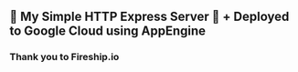
## 🤹 My Simple HTTP Express Server 🤹  + Deployed to Google Cloud using AppEngine

### Thank you to Fireship.io
